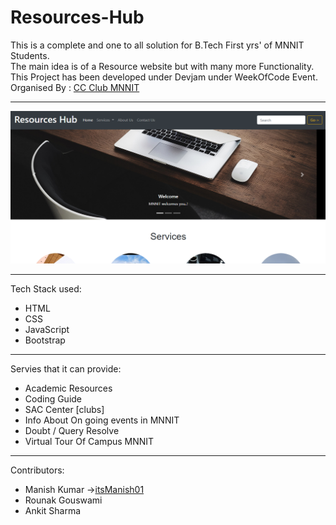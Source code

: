 # Resources-Hub
This is a complete and one to all solution for B.Tech First yrs' of MNNIT Students.<br>
The main idea is of a Resource website but with many more Functionality.<br>
This Project has been developed under Devjam under WeekOfCode Event. 
<br>Organised By : <a href="https://github.com/CC-MNNIT" >CC Club MNNIT</a>
<hr>
<img src="Screenshot 2022-10-14 210857.png">
<hr>
Tech Stack used: <br>
<ul>
<li>HTML</li>
<li>CSS</li>
<li>JavaScript</li>
<li>Bootstrap</li>
</ul>
<hr>
Servies that it can provide:
<ul>
<li>Academic Resources </li>
<li>Coding Guide</li>
<li>SAC Center [clubs]</li>
<li>Info About On going events in MNNIT</li>
<li>Doubt / Query Resolve</li>
<li>Virtual Tour Of Campus MNNIT</li>
</ul>
<hr>
Contributors: 
<ul>
  <li>Manish Kumar -><a href="https://github.com/itsManish01">itsManish01</a> </li>  
  <li>Rounak Gouswami </li>  
  <li>Ankit Sharma </li>  
</ul>
                
